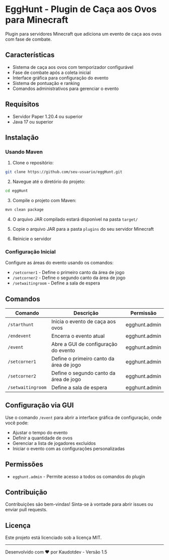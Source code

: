 # EggHunt - Plugin de Caça aos Ovos para Minecraft

Plugin para servidores Minecraft que adiciona um evento de caça aos ovos com fase de combate.

## Características

- Sistema de caça aos ovos com temporizador configurável
- Fase de combate após a coleta inicial
- Interface gráfica para configuração do evento
- Sistema de pontuação e ranking
- Comandos administrativos para gerenciar o evento

## Requisitos

- Servidor Paper 1.20.4 ou superior
- Java 17 ou superior

## Instalação

### Usando Maven

1. Clone o repositório:
```bash
git clone https://github.com/seu-usuario/eggHunt.git
```

2. Navegue até o diretório do projeto:
```bash
cd eggHunt
```

3. Compile o projeto com Maven:
```bash
mvn clean package
```

4. O arquivo JAR compilado estará disponível na pasta `target/`

5. Copie o arquivo JAR para a pasta `plugins` do seu servidor Minecraft

6. Reinicie o servidor

### Configuração Inicial

Configure as áreas do evento usando os comandos:
- `/setcorner1` - Define o primeiro canto da área de jogo
- `/setcorner2` - Define o segundo canto da área de jogo
- `/setwaitingroom` - Define a sala de espera

## Comandos

| Comando | Descrição | Permissão |
|---------|-----------|-----------|
| `/starthunt` | Inicia o evento de caça aos ovos | egghunt.admin |
| `/endevent` | Encerra o evento atual | egghunt.admin |
| `/event` | Abre a GUI de configuração do evento | egghunt.admin |
| `/setcorner1` | Define o primeiro canto da área de jogo | egghunt.admin |
| `/setcorner2` | Define o segundo canto da área de jogo | egghunt.admin |
| `/setwaitingroom` | Define a sala de espera | egghunt.admin |

## Configuração via GUI

Use o comando `/event` para abrir a interface gráfica de configuração, onde você pode:

- Ajustar o tempo do evento
- Definir a quantidade de ovos
- Gerenciar a lista de jogadores excluídos
- Iniciar o evento com as configurações personalizadas

## Permissões

- `egghunt.admin` - Permite acesso a todos os comandos do plugin

## Contribuição

Contribuições são bem-vindas! Sinta-se à vontade para abrir issues ou enviar pull requests.

## Licença

Este projeto está licenciado sob a licença MIT.

---

Desenvolvido com ❤ por Kaudotdev - Versão 1.5